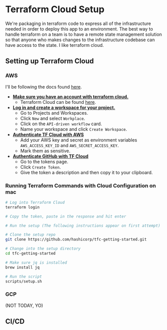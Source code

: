 # Terraform Cloud Setup

We're packaging in terraform code to express all of the infrastructure needed in order to deploy this app to an environment. The best way to handle terraform on a team is to have a remote state management solution so that anyone who makes changes to the infrastructure codebase can have access to the state. I like terraform cloud. 

## Setting up Terraform Cloud

### AWS
I'll be following the docs found [here](https://developer.hashicorp.com/terraform/tutorials/automation/github-actions).

- <ins>**Make sure you have an account with terraform cloud.**</ins>    
    - Terraform Cloud can be found [here](https://app.terraform.io/).
- <ins>**Log in and create a workspace for your project.**</ins> 
    - Go to Projects and Workspaces. 
    - Click `New` and select `Workplace`.
    - Click on the `API-driven workflow` card.
    - Name your workspace and click `Create Workspace`.
- <ins>**Authenticate TF Cloud with AWS**</ins>
    - Add your AWS key and secret as environment variables `AWS_ACCESS_KEY_ID` and `AWS_SECRET_ACCESS_KEY`.
    - Mark them as sensitive.
- <ins>**Authenticate GitHub with TF Cloud**</ins>
    - Go to the tokens page.
    - Click `Create Token`.
    - Give the token a description and then copy it to your clipboard.

### Running Terraform Commands with Cloud Configuration on mac

```bash
# Log into Terraform Cloud
terraform login

# Copy the token, paste in the response and hit enter

# Run the setup (The following instructions appear on first attempt)

# Clone the setup repo
git clone https://github.com/hashicorp/tfc-getting-started.git

# Change into the setup directory
cd tfc-getting-started

# Make sure jq is installed
brew install jq

# Run the script
scripts/setup.sh
```

### GCP
(NOT TODAY, YO)

## CI/CD

